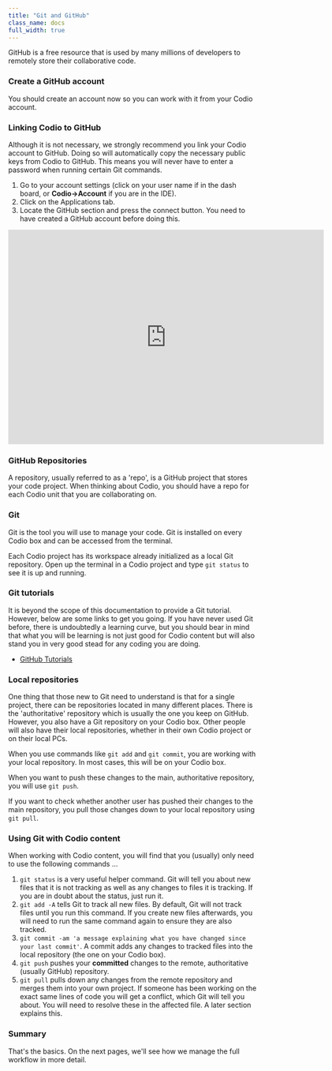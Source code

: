 ```yaml
---
title: "Git and GitHub"
class_name: docs
full_width: true
---
```


GitHub is a free resource that is used by many millions of developers to remotely store their collaborative code. 

### Create a GitHub account
You should create an account now so you can work with it from your Codio account.

### Linking Codio to GitHub
Although it is not necessary, we strongly recommend you link your Codio account to GitHub. Doing so will automatically copy the necessary public keys from Codio to GitHub. This means you will never have to enter a password when running certain Git commands.

1. Go to your account settings (click on your user name if in the dash board, or **Codio->Account** if you are in the IDE). 
1. Click on the Applications tab.
1. Locate the GitHub section and press the connect button. You need to have created a GitHub account before doing this.

<div class="video">
<div class="video-wrapper">
<iframe src="https://player.vimeo.com/video/172913160" width="640" height="435" frameborder="0" webkitallowfullscreen mozallowfullscreen allowfullscreen></iframe>
</div>
</div>

### GitHub Repositories
A repository, usually referred to as a 'repo', is a GitHub project that stores your code project. When thinking about Codio, you should have a repo for each Codio unit that you are collaborating on.

### Git
Git is the tool you will use to manage your code. Git is installed on every Codio box and can be accessed from the terminal. 

Each Codio project has its workspace already initialized as a local Git repository. Open up the terminal in a Codio project and type `git status` to see it is up and running.

### Git tutorials
It is beyond the scope of this documentation to provide a Git tutorial. However, below are some links to get you going. If you have never used Git before, there is undoubtedly a learning curve, but you should bear in mind that what you will be learning is not just good for Codio content but will also stand you in very good stead for any coding you are doing.

- [GitHub Tutorials](https://guides.github.com/)

### Local repositories
One thing that those new to Git need to understand is that for a single project, there can be repositories located in many different places. There is the 'authoritative' repository which is usually the one you keep on GitHub. However, you also have a Git repository on your Codio box. Other people will also have their local repositories, whether in their own Codio project or on their local PCs.

When you use commands like `git add` and `git commit`, you are working with your local repository. In most cases, this will be on your Codio box. 

When you want to push these changes to the main, authoritative repository, you will use `git push`. 

If you want to check whether another user has pushed their changes to the main repository, you pull those changes down to your local repository using `git pull`.

### Using Git with Codio content
When working with Codio content, you will find that you (usually) only need to use the following commands ...

1. `git status` is a very useful helper command. Git will tell you about new files that it is not tracking as well as any changes to files it is tracking. If you are in doubt about the status, just run it.
1. `git add -A` tells Git to track all new files. By default, Git will not track files until you run this command. If you create new files afterwards, you will need to run the same command again to ensure they are also tracked.
1. `git commit -am 'a message explaining what you have changed since your last commit'`. A commit adds any changes to tracked files into the local repository (the one on your Codio box).
1. `git push` pushes your **committed** changes to the remote, authoritative (usually GitHub) repository.
1. `git pull` pulls down any changes from the remote repository and merges them into your own project. If someone has been working on the exact same lines of code you will get a conflict, which Git will tell you about. You will need to resolve these in the affected file. A later section explains this.

### Summary
That's the basics. On the next pages, we'll see how we manage the full workflow in more detail.

